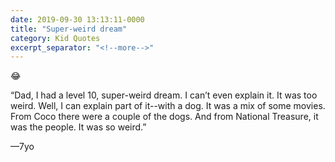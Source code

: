 ```yaml
---
date: 2019-09-30 13:13:11-0000
title: "Super-weird dream"
category: Kid Quotes
excerpt_separator: "<!--more-->"
---
```


😂

“Dad, I had a level 10, super-weird dream. I can’t even explain it. It was too weird. Well, I can explain part of it--with a dog. It was a mix of some movies. From Coco there were a couple of the dogs. And from National Treasure, it was the people. It was so weird.”

—7yo
<!--more-->